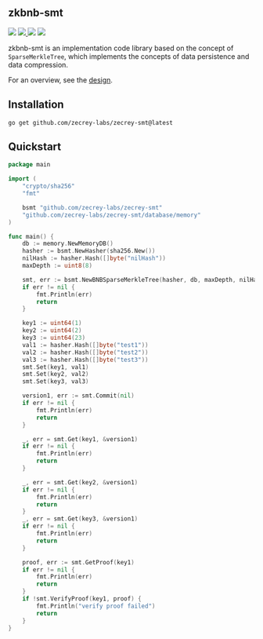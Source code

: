 ## zkbnb-smt

<p>
  <img src="https://img.shields.io/github/actions/workflow/status/bnb-chain/zkbnb-smt/checker.yml?style=flat-square">
  <a href="https://github.com/zecrey-labs/zecrey-smt/blob/master/LICENSE">
    <img src="https://img.shields.io/github/license/globocom/go-buffer?color=blue&style=flat-square">
  </a>
  <img src="https://img.shields.io/github/go-mod/go-version/bnb-chain/zkbnb-smt?style=flat-square">
  <a href="https://pkg.go.dev/github.com/zecrey-labs/zecrey-smt">
    <img src="https://img.shields.io/badge/Go-reference-blue?style=flat-square">
  </a>
</p>

zkbnb-smt is an implementation code library based on the concept of `SparseMerkleTree`, which implements the concepts of data persistence and data compression.

For an overview, see the [design](./docs/design.md).


## Installation
```shell
go get github.com/zecrey-labs/zecrey-smt@latest
```

## Quickstart

```go
package main

import (
	"crypto/sha256"
	"fmt"

	bsmt "github.com/zecrey-labs/zecrey-smt"
	"github.com/zecrey-labs/zecrey-smt/database/memory"
)

func main() {
	db := memory.NewMemoryDB()
	hasher := bsmt.NewHasher(sha256.New())
	nilHash := hasher.Hash([]byte("nilHash"))
	maxDepth := uint8(8)

	smt, err := bsmt.NewBNBSparseMerkleTree(hasher, db, maxDepth, nilHash)
	if err != nil {
		fmt.Println(err)
		return
	}

	key1 := uint64(1)
	key2 := uint64(2)
	key3 := uint64(23)
	val1 := hasher.Hash([]byte("test1"))
	val2 := hasher.Hash([]byte("test2"))
	val3 := hasher.Hash([]byte("test3"))
	smt.Set(key1, val1)
	smt.Set(key2, val2)
	smt.Set(key3, val3)

	version1, err := smt.Commit(nil)
	if err != nil {
		fmt.Println(err)
		return
	}

	_, err = smt.Get(key1, &version1)
	if err != nil {
		fmt.Println(err)
		return
	}

	_, err = smt.Get(key2, &version1)
	if err != nil {
		fmt.Println(err)
		return
	}
	_, err = smt.Get(key3, &version1)
	if err != nil {
		fmt.Println(err)
		return
	}

	proof, err := smt.GetProof(key1)
	if err != nil {
		fmt.Println(err)
		return
	}
	if !smt.VerifyProof(key1, proof) {
		fmt.Println("verify proof failed")
		return
	}
}
```
